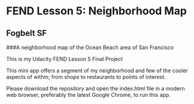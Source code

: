 # FEND Lesson 5: Neighborhood Map
## Fogbelt SF 
###A neighborhood map of the Ocean Beach area of San Francisco


This is my Udacity FEND Lesson 5 Final Project

This mini app offers a segment of my neighborhood and few of the cooler aspects of within; from shops to restaurants to points of interest.

Please download the repository and open the index.html file in a modern web browser, preferably the latest Google Chrome, to run this app.
